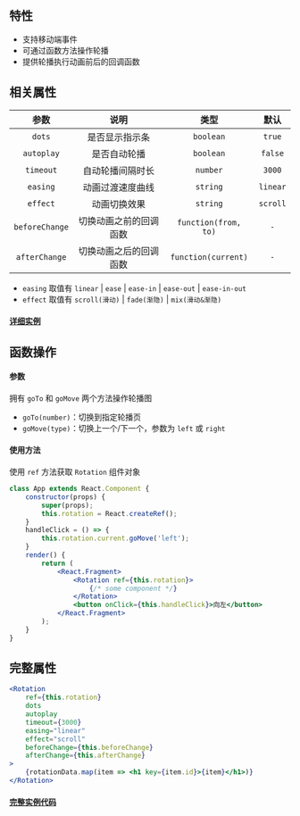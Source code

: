 ## 特性

- 支持移动端事件
- 可通过函数方法操作轮播
- 提供轮播执行动画前后的回调函数

## 相关属性

参数|说明|类型|默认
:--:|:--:|:--:|:--:
`dots`|是否显示指示条|`boolean`|`true`
`autoplay`|是否自动轮播|`boolean`|`false`
`timeout`|自动轮播间隔时长|`number`|`3000`
`easing`|动画过渡速度曲线|`string`|`linear`
`effect`|动画切换效果|`string`|`scroll`
`beforeChange`|切换动画之前的回调函数|`function(from, to)`|`-`
`afterChange`|切换动画之后的回调函数|`function(current)`|`-`

- `easing` 取值有 `linear` | `ease` | `ease-in` | `ease-out` | `ease-in-out`
- `effect` 取值有 `scroll(滑动)` | `fade(渐隐)` | `mix(滑动&渐隐)`

#### <a href="/react-rotation-map/home" target="_blank">详细实例</a>

## 函数操作

#### 参数

拥有 `goTo` 和 `goMove` 两个方法操作轮播图 <br>

- `goTo(number)`：切换到指定轮播页
- `goMove(type)`：切换上一个/下一个，参数为 `left` 或 `right`

#### 使用方法

使用 `ref` 方法获取 `Rotation` 组件对象

```jsx
class App extends React.Component {
    constructor(props) {
        super(props);
        this.rotation = React.createRef();
    }
    handleClick = () => {
        this.rotation.current.goMove('left');
    }
    render() {
        return (
            <React.Fragment>
                <Rotation ref={this.rotation}>
                    {/* some component */}
                </Rotation>
                <button onClick={this.handleClick}>向左</button>
            </React.Fragment>
        );
    }
}
```

## 完整属性

```jsx
<Rotation
    ref={this.rotation}
    dots
    autoplay
    timeout={3000}
    easing="linear"
    effect="scroll"
    beforeChange={this.beforeChange}
    afterChange={this.afterChange}
>
    {rotationData.map(item => <h1 key={item.id}>{item}</h1>)}
</Rotation>
```

#### <a href="https://github.com/liqiUser/react-rotation-map/blob/master/src/index.jsx" target="_blank">完整实例代码</a>
